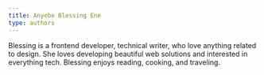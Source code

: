 ```yaml
---
title: Anyebe Blessing Ene
type: authors
---
```

Blessing is a frontend developer, technical writer, who love anything related to design. She loves developing beautiful web solutions and interested in everything tech. Blessing enjoys reading, cooking, and traveling. 